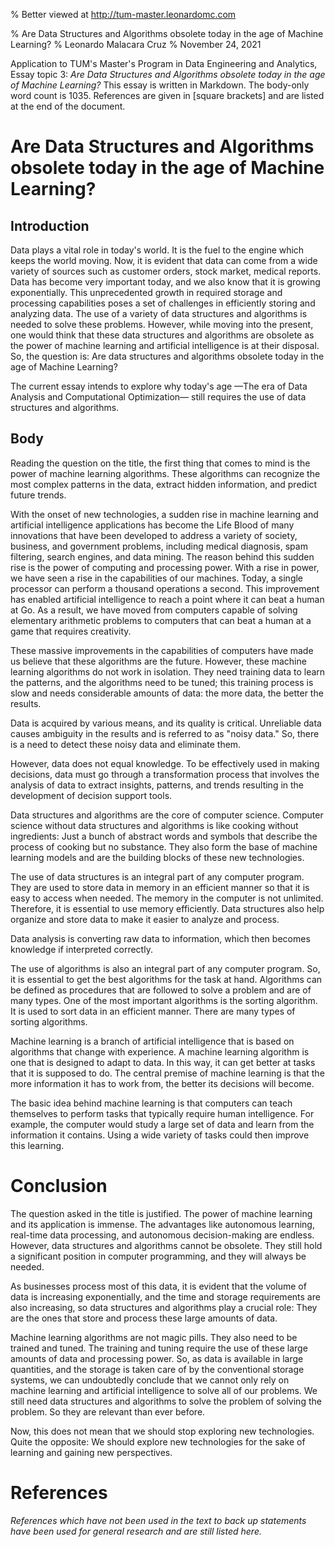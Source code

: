 % Better viewed at http://tum-master.leonardomc.com

% Are Data Structures and Algorithms obsolete today in the age of Machine Learning?
% Leonardo Malacara Cruz
% November 24, 2021

Application to TUM's Master's Program in Data Engineering and Analytics, Essay topic 3: *Are Data Structures and Algorithms obsolete today in the age of Machine Learning?*
This essay is written in Markdown. The body-only word count is 1035. References are given in [square brackets] and are listed at the end of the document.

# Are Data Structures and Algorithms obsolete today in the age of Machine Learning?

## Introduction

Data plays a vital role in today's world. It is the fuel to the engine which keeps the world moving. Now, it is evident that data can come from a wide variety of sources such as customer orders, stock market, medical reports. Data has become very important today, and we also know that it is growing exponentially. This unprecedented growth in required storage and processing capabilities poses a set of challenges in efficiently storing and analyzing data. The use of a variety of data structures and algorithms is needed to solve these problems. However, while moving into the present, one would think that these data structures and algorithms are obsolete as the power of machine learning and artificial intelligence is at their disposal. So, the question is: Are data structures and algorithms obsolete today in the age of Machine Learning?

The current essay intends to explore why today's age —The era of Data Analysis and Computational Optimization— still requires the use of data structures and algorithms.

## Body

Reading the question on the title, the first thing that comes to mind is the power of machine learning algorithms. These algorithms can recognize the most complex patterns in the data, extract hidden information, and predict future trends.

With the onset of new technologies, a sudden rise in machine learning and artificial intelligence applications has become the Life Blood of many innovations that have been developed to address a variety of society, business, and government problems, including medical diagnosis, spam filtering, search engines, and data mining. The reason behind this sudden rise is the power of computing and processing power. With a rise in power, we have seen a rise in the capabilities of our machines. Today, a single processor can perform a thousand operations a second. This improvement has enabled artificial intelligence to reach a point where it can beat a human at Go. As a result, we have moved from computers capable of solving elementary arithmetic problems to computers that can beat a human at a game that requires creativity.

These massive improvements in the capabilities of computers have made us believe that these algorithms are the future. However, these machine learning algorithms do not work in isolation. They need training data to learn the patterns, and the algorithms need to be tuned; this training process is slow and needs considerable amounts of data: the more data, the better the results.

Data is acquired by various means, and its quality is critical. Unreliable data causes ambiguity in the results and is referred to as "noisy data." So, there is a need to detect these noisy data and eliminate them.

However, data does not equal knowledge. To be effectively used in making decisions, data must go through a transformation process that involves the analysis of data to extract insights, patterns, and trends resulting in the development of decision support tools.

Data structures and algorithms are the core of computer science. Computer science without data structures and algorithms is like cooking without ingredients: Just a bunch of abstract words and symbols that describe the process of cooking but no substance. They also form the base of machine learning models and are the building blocks of these new technologies.

The use of data structures is an integral part of any computer program. They are used to store data in memory in an efficient manner so that it is easy to access when needed. The memory in the computer is not unlimited. Therefore, it is essential to use memory efficiently. Data structures also help organize and store data to make it easier to analyze and process. 

Data analysis is converting raw data to information, which then becomes knowledge if interpreted correctly. 

The use of algorithms is also an integral part of any computer program. So, it is essential to get the best algorithms for the task at hand. Algorithms can be defined as procedures that are followed to solve a problem and are of many types. One of the most important algorithms is the sorting algorithm. It is used to sort data in an efficient manner. There are many types of sorting algorithms.

Machine learning is a branch of artificial intelligence that is based on algorithms that change with experience. A machine learning algorithm is one that is designed to adapt to data. In this way, it can get better at tasks that it is supposed to do. The central premise of machine learning is that the more information it has to work from, the better its decisions will become.

The basic idea behind machine learning is that computers can teach themselves to perform tasks that typically require human intelligence. For example, the computer would study a large set of data and learn from the information it contains. Using a wide variety of tasks could then improve this learning.

# Conclusion

The question asked in the title is justified. The power of machine learning and its application is immense. The advantages like autonomous learning, real-time data processing, and autonomous decision-making are endless. However, data structures and algorithms cannot be obsolete. They still hold a significant position in computer programming, and they will always be needed.

As businesses process most of this data, it is evident that the volume of data is increasing exponentially, and the time and storage requirements are also increasing, so data structures and algorithms play a crucial role: They are the ones that store and process these large amounts of data. 

Machine learning algorithms are not magic pills. They also need to be trained and tuned. The training and tuning require the use of these large amounts of data and processing power. So, as data is available in large quantities, and the storage is taken care of by the conventional storage systems, we can undoubtedly conclude that we cannot only rely on machine learning and artificial intelligence to solve all of our problems. We still need data structures and algorithms to solve the problem of solving the problem. So they are relevant than ever before.

Now, this does not mean that we should stop exploring new technologies. Quite the opposite: We should explore new technologies for the sake of learning and gaining new perspectives.

# References

*References which have not been used in the text to back up statements have been used for general research and are still listed here.*